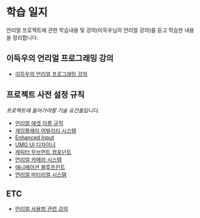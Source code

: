 # 학습 일지

언리얼 프로젝트에 관한 학습내용 및 강의(이득우님의 언리얼 강의)를 듣고 학습한 내용을 정리합니다.

## 이득우의 언리얼 프로그래밍 강의

- [이득우의 언리얼 프로그래밍 강의](./UnrealLecture/README.md)

## 프로젝트 사전 설정 규칙

*프로젝트에 들어가야할 기술 요건들입니다.*

- [언리얼 에셋 이름 규칙](./UnrealConvention/Unreal5StyleGuide.md)
- [게임플레이 어빌리티 시스템](./UnrealFunction/GameplayAbilitySystem.md)
- [Enhanced Input](./UnrealFunction/EnhancedInput.md)
- [UMG UI 디자이너](./UnrealFunction/UMG.md)
- [캐릭터 무브먼트 컴포넌트](./UnrealFunction/CharacterMovementComponent.md)
- [언리얼 카메라 시스템](./UnrealFunction/CameraSystem.md)
- [애니메이션 블루프린트](./UnrealFunction/AnimationBlueprint.md)
- [언리얼 머터리얼 시스템](./UnrealFunction/MaterialSystem.md)

## ETC

- [언리얼 사용법 관련 강의](./BasicUnrealLectures/README.md)